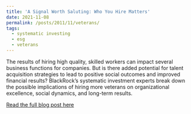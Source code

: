 ```yaml
---
title: 'A Signal Worth Saluting: Who You Hire Matters'
date: 2021-11-08
permalink: /posts/2011/11/veterans/
tags:
  - systematic investing
  - esg
  - veterans
---
```


The results of hiring high quality, skilled workers can impact several business functions for companies. But is there added potential for talent acquisition strategies to lead to positive social outcomes and improved financial results? BlackRock’s systematic investment experts break down the possible implications of hiring more veterans on organizational excellence, social dynamics, and long-term results.

[Read the full blog post here](https://www.blackrock.com/us/individual/insights/veteran-hiring)
